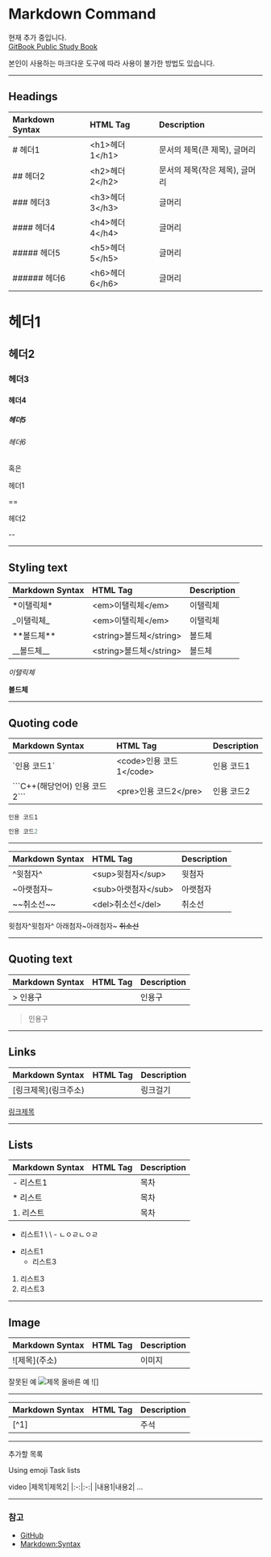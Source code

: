# Markdown Command

현재 추가 중입니다.  
[GitBook Public Study Book](https://wonheesoo.gitbooks.io/study-book/content/markdown/markdown-command.html)

본인이 사용하는 마크다운 도구에 따라 사용이 불가한 방법도 있습니다.

---

## Headings

| Markdown Syntax | HTML Tag | Description |
| :--- | :--- | :--- |
| \# 헤더1 | &lt;h1&gt;헤더1&lt;/h1&gt; | 문서의 제목(큰 제목), 글머리 |
| \#\# 헤더2 | &lt;h2&gt;헤더2&lt;/h2&gt; | 문서의 제목(작은 제목), 글머리 |
| \#\#\# 헤더3 | &lt;h3&gt;헤더3&lt;/h3&gt; | 글머리 |
| \#\#\#\# 헤더4 | &lt;h4&gt;헤더4&lt;/h4&gt; | 글머리 |
| \#\#\#\#\# 헤더5 | &lt;h5&gt;헤더5&lt;/h5&gt; | 글머리 |
| \#\#\#\#\#\# 헤더6 | &lt;h6&gt;헤더6&lt;/h6&gt; | 글머리 |

# 헤더1

## 헤더2

### 헤더3

#### 헤더4

##### 헤더5

###### 헤더6

혹은

헤더1

==

헤더2

--

---

## Styling text

| Markdown Syntax | HTML Tag | Description |
| :--- | :--- | :--- |
| \*이탤릭체\* | &lt;em&gt;이탤릭체&lt;/em&gt; | 이탤릭체 |
| \_이탤릭체\_ | &lt;em&gt;이탤릭체&lt;/em&gt; | 이탤릭체 |
| \*\*볼드체\*\* | &lt;string&gt;볼드체&lt;/string&gt; | 볼드체 |
| \_\_볼드체\_\_ | &lt;string&gt;볼드체&lt;/string&gt; | 볼드체 |

_이탤릭체_

**볼드체**

---

## Quoting code

| Markdown Syntax | HTML Tag | Description |
| :--- | :--- | :--- |
| \`인용 코드1\` | &lt;code&gt;인용 코드1&lt;/code&gt; | 인용 코드1 |
| \`\`\`C++(해당언어)          인용 코드2\`\`\` | &lt;pre&gt;인용 코드2&lt;/pre&gt; | 인용 코드2 |

`인용 코드1`

```C++
인용 코드2
```

---

| Markdown Syntax | HTML Tag | Description |
| :--- | :--- | :--- |
| \^윗첨자\^ | &lt;sup&gt;윗첨자&lt;/sup&gt; | 윗첨자 |
| \~아랫첨자\~ | &lt;sub&gt;아랫첨자&lt;/sub&gt; | 아랫첨자 |
|\~\~취소선\~\~|&lt;del&gt;취소선&lt;/del&gt;| 취소선 |

윗첨자^윗첨자^
아래첨자~아래첨자~
~~취소선~~

---

## Quoting text

| Markdown Syntax | HTML Tag | Description |
| :--- | :--- | :--- |
| \> 인용구 | | 인용구 |

> 인용구

---

## Links

| Markdown Syntax | HTML Tag | Description |
| :--- | :--- | :--- |
| \[링크제목]\(링크주소) | | 링크걸기 |
[링크제목](https://wonheesoo.gitbooks.io/study-book/content/markdown/markdown-command.html)

---

## Lists

| Markdown Syntax | HTML Tag | Description |
| :--- | :--- | :--- |
| \- 리스트1 | | 목차 |
| \* 리스트 | | 목차 |
| 1\. 리스트 | | 목차 |
- 리스트1
\ \ - ㄴㅇㄹㄴㅇㄹ
* 리스트1
  * 리스트3
1. 리스트3
2. 리스트3

---

## Image
| Markdown Syntax | HTML Tag | Description |
| :--- | :--- | :--- |
| \!\[제목]\(주소) | | 이미지 |
잘못된 예
![제목](주소)
올바른 예
![]

---

| Markdown Syntax | HTML Tag | Description |
| :--- | :--- | :--- |
| \[^1\] |  | 주석 |

---

추가할 목록

Using emoji
Task lists

video
\|제목1\|제목2\|
\|:-:\|:-:\|
\|내용1\|내용2\|
...

---
### 참고
- [GitHub](https://help.github.com/categories/writing-on-github/)
- [Markdown:Syntax](https://daringfireball.net/projects/markdown/syntax)
